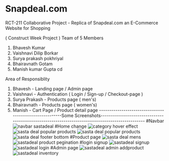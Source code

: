 # Snapdeal.com
RCT-211 Collaborative Project - Replica of Snapdeal.com an E-Commerce Website for Shopping

( Construct Week Project )
Team of 5 Members
1. Bhavesh Kumar
2. Vaishnavi Dilip Borkar
3. Surya prakash pokhriyal
4. Bhairavnath Gotam
5. Manish kumar Gupta cd 

Area of Responsiblity
1. Bhavesh  - Landing page / Admin page 
2. Vaishnavi - Authentication ( Login / Sign-up / Checkout-page )
3. Surya Prakash - Products page ( men's)
4. Bhairavnath - Products page ( women's)
5. Manish - Cart Page / Product detail page
--------------------------------------------------------Some Screenshots------------------------------------------------------------------------------------------------
#Navbar
![navbar sastadeal](https://user-images.githubusercontent.com/110034571/213982898-a77adae8-f1c2-4c42-b028-b02cfc4825ae.png)
#Home change
![category hover effect](https://user-images.githubusercontent.com/110034571/213982982-04967a9e-ea34-44a7-878e-552a17387d00.png)
![sasta deal popular products](https://user-images.githubusercontent.com/110034571/213983316-56bacc4f-ef4f-495e-a81e-de9afad56fa4.png)
![sasta deal popular products](https://user-images.githubusercontent.com/110034571/213983424-afde4679-fd1e-4de0-8c7b-c45fe17276a1.png)
![sasta deal footer bottom](https://user-images.githubusercontent.com/110034571/213983437-1dbc610b-3532-45bc-abc5-602cdc54ac34.png)
#Product page
![sasta deal mens](https://user-images.githubusercontent.com/110034571/213983507-f1bb95bf-d1ed-4da8-b24b-7045833be501.png)
![sastadeal product pegination](https://user-images.githubusercontent.com/110034571/213983546-020a95b0-3c44-4398-bd91-2a80b60ea4e7.png)
#login signup
![sastadeal signup](https://user-images.githubusercontent.com/110034571/213983618-60ddfb54-dc40-4e55-abac-d7db4fad25b4.png)
![sastadeal login](https://user-images.githubusercontent.com/110034571/213984114-9af04e48-8b11-4644-b61a-5374095c7734.png)
#Admin page
![sastadeal admin  addproduct](https://user-images.githubusercontent.com/110034571/213985011-6e57f1c9-d7fb-46d2-839a-92b6a39c0b57.png)
![sastadeal inventory](https://user-images.githubusercontent.com/110034571/213985038-56f40c10-8e13-4516-9090-6f6db7160ac4.png)


